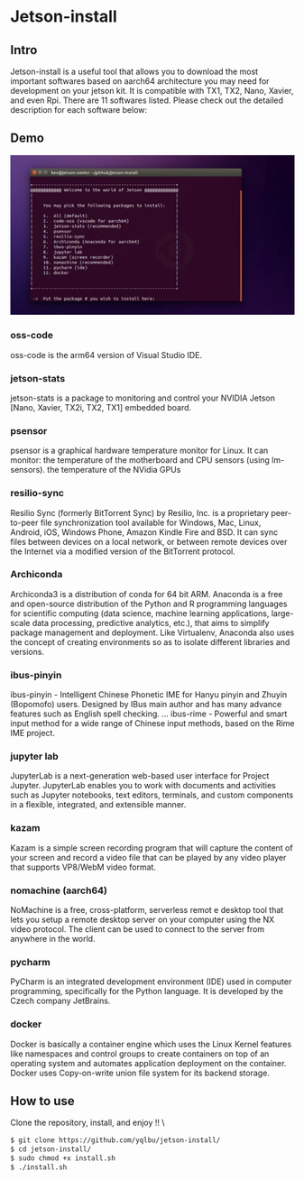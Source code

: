 # Jetson-install

## Intro

Jetson-install is a useful tool that allows you to download the most important softwares based on aarch64 architecture you may need for development on your jetson kit. It is compatible with TX1, TX2, Nano, Xavier, and even Rpi. There are 11 softwares listed. Please check out the detailed description for each software below:

## Demo

![](demo.png)

### oss-code

oss-code is the arm64 version of Visual Studio IDE.

### jetson-stats

jetson-stats is a package to monitoring and control your NVIDIA Jetson [Nano, Xavier, TX2i, TX2, TX1] embedded board.

### psensor

psensor is a graphical hardware temperature monitor for Linux. It can monitor: the temperature of the motherboard and CPU sensors (using lm-sensors). the temperature of the NVidia GPUs

### resilio-sync

Resilio Sync (formerly BitTorrent Sync) by Resilio, Inc. is a proprietary peer-to-peer file synchronization tool available for Windows, Mac, Linux, Android, iOS, Windows Phone, Amazon Kindle Fire and BSD. It can sync files between devices on a local network, or between remote devices over the Internet via a modified version of the BitTorrent protocol.

### Archiconda

Archiconda3 is a distribution of conda for 64 bit ARM. Anaconda is a free and open-source distribution of the Python and R programming languages for scientific computing (data science, machine learning applications, large-scale data processing, predictive analytics, etc.), that aims to simplify package management and deployment. Like Virtualenv, Anaconda also uses the concept of creating environments so as to isolate different libraries and versions.

### ibus-pinyin	

ibus-pinyin - Intelligent Chinese Phonetic IME for Hanyu pinyin and Zhuyin (Bopomofo) users. Designed by IBus main author and has many advance features such as English spell checking. ... ibus-rime - Powerful and smart input method for a wide range of Chinese input methods, based on the Rime IME project.

### jupyter lab	

JupyterLab is a next-generation web-based user interface for Project Jupyter. JupyterLab enables you to work with documents and activities such as Jupyter notebooks, text editors, terminals, and custom components in a flexible, integrated, and extensible manner.

### kazam

Kazam is a simple screen recording program that will capture the content of your screen and record a video file that can be played by any video player that supports VP8/WebM video format.

### nomachine (aarch64)

NoMachine is a free, cross-platform, serverless remot e desktop tool that lets you setup a remote desktop server on your computer using the NX video protocol. The client can be used to connect to the server from anywhere in the world.

### pycharm

PyCharm is an integrated development environment (IDE) used in computer programming, specifically for the Python language. It is developed by the Czech company JetBrains.

### docker

Docker is basically a container engine which uses the Linux Kernel features like namespaces and control groups to create containers on top of an operating system and automates application deployment on the container. Docker uses Copy-on-write union file system for its backend storage.

## How to use

Clone the repository, install, and enjoy !! \
```
$ git clone https://github.com/yqlbu/jetson-install/ 
$ cd jetson-install/
$ sudo chmod +x install.sh 
$ ./install.sh
```
